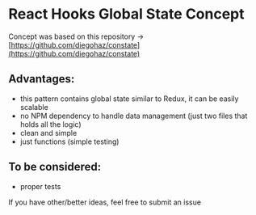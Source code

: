 # React Hooks Global State Concept

Concept was based on this repository -> [https://github.com/diegohaz/constate](https://github.com/diegohaz/constate)

## Advantages:

- this pattern contains global state similar to Redux, it can be easily scalable
- no NPM dependency to handle data management (just two files that holds all the logic)
- clean and simple
- just functions (simple testing)

## To be considered:

- proper tests

If you have other/better ideas, feel free to submit an issue
